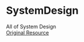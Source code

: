 # SystemDesign
All of System Design  
[Original Resource](https://takeuforward.org/system-design/complete-system-design-roadmap-with-videos-for-sdes)
